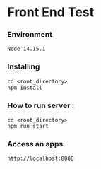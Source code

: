 # Front End Test
### Environment
```
Node 14.15.1
```
### Installing
``` 
cd <root_directory>
npm install
```
### How to run server :
```
cd <root_directory>
npm run start
```
### Access an apps
```
http://localhost:8080
```
